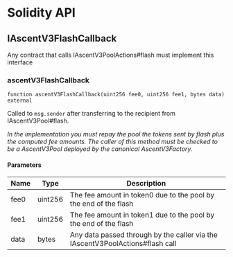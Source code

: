 # Solidity API

## IAscentV3FlashCallback

Any contract that calls IAscentV3PoolActions#flash must implement this interface

### ascentV3FlashCallback

```solidity
function ascentV3FlashCallback(uint256 fee0, uint256 fee1, bytes data) external
```

Called to `msg.sender` after transferring to the recipient from IAscentV3Pool#flash.

_In the implementation you must repay the pool the tokens sent by flash plus the computed fee amounts.
The caller of this method must be checked to be a AscentV3Pool deployed by the canonical AscentV3Factory._

#### Parameters

| Name | Type | Description |
| ---- | ---- | ----------- |
| fee0 | uint256 | The fee amount in token0 due to the pool by the end of the flash |
| fee1 | uint256 | The fee amount in token1 due to the pool by the end of the flash |
| data | bytes | Any data passed through by the caller via the IAscentV3PoolActions#flash call |

